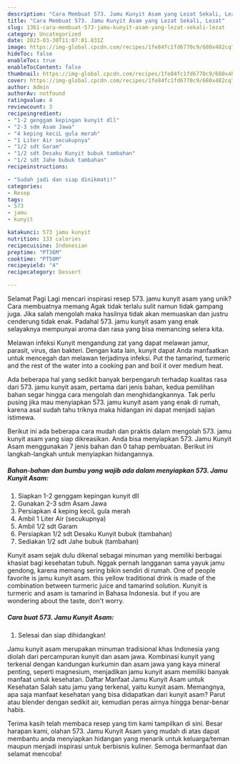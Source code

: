 ```yaml
---
description: "Cara Membuat 573. Jamu Kunyit Asam yang Lezat Sekali, Lezat"
title: "Cara Membuat 573. Jamu Kunyit Asam yang Lezat Sekali, Lezat"
slug: 1361-cara-membuat-573-jamu-kunyit-asam-yang-lezat-sekali-lezat
category: Uncategorized
date: 2023-03-30T11:07:01.831Z
image: https://img-global.cpcdn.com/recipes/1fe84fc1fd6770c9/680x482cq70/573-jamu-kunyit-asam-foto-resep-utama.jpg
hideToc: false
enableToc: true
enableTocContent: false
thumbnail: https://img-global.cpcdn.com/recipes/1fe84fc1fd6770c9/680x482cq70/573-jamu-kunyit-asam-foto-resep-utama.jpg
cover: https://img-global.cpcdn.com/recipes/1fe84fc1fd6770c9/680x482cq70/573-jamu-kunyit-asam-foto-resep-utama.jpg
author: Admin
authorAv: notfound
ratingvalue: 4
reviewcount: 3
recipeingredient:
- "1-2 genggam kepingan kunyit dll"
- "2-3 sdm Asam Jawa"
- "4 keping keciL gula merah"
- "1 Liter Air secukupnya"
- "1/2 sdt Garam"
- "1/2 sdt Desaku Kunyit bubuk tambahan"
- "1/2 sdt Jahe bubuk tambahan"
recipeinstructions:

- "Sudah jadi dan siap dinikmati!"
categories:
- Resep
tags:
- 573
- jamu
- kunyit

katakunci: 573 jamu kunyit 
nutrition: 133 calories
recipecuisine: Indonesian
preptime: "PT36M"
cooktime: "PT50M"
recipeyield: "4"
recipecategory: Dessert

---
```



Selamat Pagi Lagi mencari inspirasi resep 573. jamu kunyit asam yang unik? Cara membuatnya memang Agak tidak terlalu sulit namun tidak gampang juga. Jika salah mengolah maka hasilnya tidak akan memuaskan dan justru cenderung tidak enak. Padahal 573. jamu kunyit asam yang enak selayaknya mempunyai aroma dan rasa yang bisa memancing selera kita.


Melawan infeksi Kunyit mengandung zat yang dapat melawan jamur, parasit, virus, dan bakteri. Dengan kata lain, kunyit dapat Anda manfaatkan untuk mencegah dan melawan terjadinya infeksi. Put the tamarind, turmeric and the rest of the water into a cooking pan and boil it over medium heat.

Ada beberapa hal yang sedikit banyak berpengaruh terhadap kualitas rasa dari 573. jamu kunyit asam, pertama dari jenis bahan, kedua pemilihan bahan segar hingga cara mengolah dan menghidangkannya. Tak perlu pusing jika mau menyiapkan 573. jamu kunyit asam yang enak di rumah, karena asal sudah tahu triknya maka hidangan ini dapat menjadi sajian istimewa.


Berikut ini ada beberapa cara mudah dan praktis dalam mengolah 573. jamu kunyit asam yang siap dikreasikan. Anda bisa menyiapkan 573. Jamu Kunyit Asam menggunakan 7 jenis bahan dan 0 tahap pembuatan. Berikut ini langkah-langkah untuk menyiapkan hidangannya.

<!--inarticleads1-->

##### Bahan-bahan dan bumbu yang wajib ada dalam menyiapkan 573. Jamu Kunyit Asam:

1. Siapkan 1-2 genggam kepingan kunyit dll
1. Gunakan 2-3 sdm Asam Jawa
1. Persiapkan 4 keping keciL gula merah
1. Ambil 1 Liter Air (secukupnya)
1. Ambil 1/2 sdt Garam
1. Persiapkan 1/2 sdt Desaku Kunyit bubuk (tambahan)
1. Sediakan 1/2 sdt Jahe bubuk (tambahan)


Kunyit asam sejak dulu dikenal sebagai minuman yang memiliki berbagai khasiat bagi kesehatan tubuh. Nggak pernah langganan sama yayuk jamu gendong, karena memang sering bikin sendiri di rumah. One of people favorite is jamu kunyit asam. this yellow traditional drink is made of the combination between turmeric juice and tamarind solution. Kunyit is turmeric and asam is tamarind in Bahasa Indonesia. but if you are wondering about the taste, don&#39;t worry. 

<!--inarticleads2-->

##### Cara buat 573. Jamu Kunyit Asam:


1. Selesai dan siap dihidangkan!

Jamu kunyit asam merupakan minuman tradisional khas Indonesia yang diolah dari percampuran kunyit dan asam jawa. Kombinasi kunyit yang terkenal dengan kandungan kurkumin dan asam jawa yang kaya mineral penting, seperti magnesium, menjadikan jamu kunyit asam memiliki banyak manfaat untuk kesehatan. Daftar Manfaat Jamu Kunyit Asam untuk Kesehatan Salah satu jamu yang terkenal, yaitu kunyit asam. Memangnya, apa saja manfaat kesehatan yang bisa didapatkan dari kunyit asam? Parut atau blender dengan sedikit air, kemudian peras airnya hingga benar-benar habis. 

Terima kasih telah membaca resep yang tim kami tampilkan di sini. Besar harapan kami, olahan 573. Jamu Kunyit Asam yang mudah di atas dapat membantu anda menyiapkan hidangan yang menarik untuk keluarga/teman maupun menjadi inspirasi untuk berbisnis kuliner. Semoga bermanfaat dan selamat mencoba!

